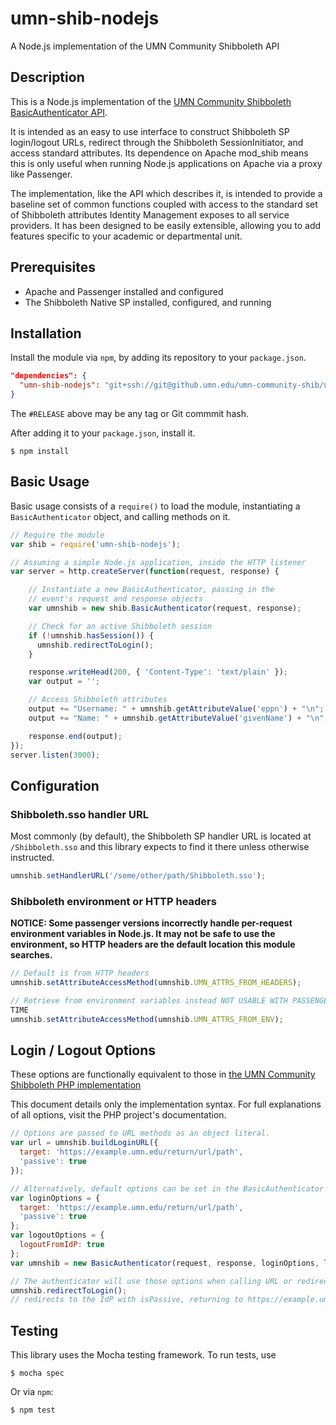 # umn-shib-nodejs
A Node.js implementation of the UMN Community Shibboleth API

## Description
This is a Node.js implementation of the [UMN Community Shibboleth 
BasicAuthenticator API](https://github.umn.edu/umn-community-shib/umn-shib-api).

It is intended as an easy to use interface to construct Shibboleth SP 
login/logout URLs, redirect through the Shibboleth SessionInitiator, and access 
standard attributes.  Its dependence on Apache mod_shib means this is only 
useful when running Node.js applications on Apache via a proxy like Passenger.

The implementation, like the API which describes it, is intended to provide a 
baseline set of common functions coupled with access to the standard set of 
Shibboleth attributes Identity Management exposes to all service providers. It 
has been designed to be easily extensible, allowing you to add features specific 
to your academic or departmental unit.

## Prerequisites
- Apache and Passenger installed and configured
- The Shibboleth Native SP installed, configured, and running

## Installation
Install the module via `npm`, by adding its repository to your `package.json`.

```json
"dependencies": {
  "umn-shib-nodejs": "git+ssh://git@github.umn.edu/umn-community-shib/umn-shib-nodejs.git#RELEASE"
}
```

The `#RELEASE` above may be any tag or Git commmit hash.

After adding it to your `package.json`, install it.

```
$ npm install
```

## Basic Usage
Basic usage consists of a `require()` to load the module, instantiating a `BasicAuthenticator` object, and calling methods on it.

```javascript
// Require the module
var shib = require('umn-shib-nodejs');

// Assuming a simple Node.js application, inside the HTTP listener
var server = http.createServer(function(request, response) {

    // Instantiate a new BasicAuthenticator, passing in the
    // event's request and response objects
    var umnshib = new shib.BasicAuthenticator(request, response);

    // Check for an active Shibboleth session
    if (!umnshib.hasSession()) {
      umnshib.redirectToLogin();
    }

    response.writeHead(200, { 'Content-Type': 'text/plain' });
    var output = '';

    // Access Shibboleth attributes
    output += "Username: " + umnshib.getAttributeValue('eppn') + "\n";
    output += "Name: " + umnshib.getAttributeValue('givenName') + "\n";

    response.end(output);
});
server.listen(3000);
```

## Configuration
### Shibboleth.sso handler URL
Most commonly (by default), the Shibboleth SP handler URL is located at 
`/Shibboleth.sso` and this library expects to find it there unless otherwise 
instructed.

```javascript
umnshib.setHandlerURL('/some/other/path/Shibboleth.sso');
```

### Shibboleth environment or HTTP headers
**NOTICE: Some passenger versions incorrectly handle per-request environment 
variables in Node.js. It may not be safe to use the environment, so HTTP headers 
are the default location this module searches.**

```javascript
// Default is from HTTP headers
umnshib.setAttributeAccessMethod(umnshib.UMN_ATTRS_FROM_HEADERS);

// Retrieve from environment variables instead NOT USABLE WITH PASSENGER AT THIS 
TIME
umnshib.setAttributeAccessMethod(umnshib.UMN_ATTRS_FROM_ENV);
```

## Login / Logout Options
These options are functionally equivalent to those in [the UMN Community 
Shibboleth PHP 
implementation](https://github.umn.edu/umn-community-shib/umn-shib-php/blob/master/README.md#login--logout-options)

This document details only the implementation syntax. For full explanations of 
all options, visit the PHP project's documentation.

```javascript
// Options are passed to URL methods as an object literal.
var url = umnshib.buildLoginURL({
  target: 'https://example.umn.edu/return/url/path',
  'passive': true
});

// Alternatively, default options can be set in the BasicAuthenticator constructor
var loginOptions = {
  target: 'https://example.umn.edu/return/url/path',
  'passive': true
};
var logoutOptions = {
  logoutFromIdP: true
};
var umnshib = new BasicAuthenticator(request, response, loginOptions, logoutOptions);

// The authenticator will use those options when calling URL or redirection methods
umnshib.redirectToLogin();
// redirects to the IdP with isPassive, returning to https://example.umn.edu/return/url/path
```

## Testing
This library uses the Mocha testing framework. To run tests, use

```shell
$ mocha spec
```

Or via `npm`:

```shell
$ npm test
```
